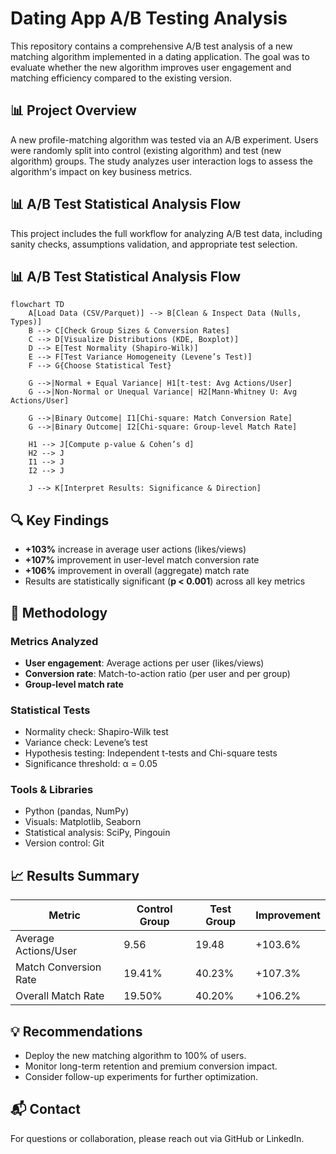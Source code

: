 # Dating App A/B Testing Analysis

This repository contains a comprehensive A/B test analysis of a new matching algorithm implemented in a dating application. The goal was to evaluate whether the new algorithm improves user engagement and matching efficiency compared to the existing version.

## 📊 Project Overview

A new profile-matching algorithm was tested via an A/B experiment. Users were randomly split into control (existing algorithm) and test (new algorithm) groups. The study analyzes user interaction logs to assess the algorithm's impact on key business metrics.

## 📊 A/B Test Statistical Analysis Flow

This project includes the full workflow for analyzing A/B test data, including sanity checks, assumptions validation, and appropriate test selection.
## 📊 A/B Test Statistical Analysis Flow

```mermaid
flowchart TD
    A[Load Data (CSV/Parquet)] --> B[Clean & Inspect Data (Nulls, Types)]
    B --> C[Check Group Sizes & Conversion Rates]
    C --> D[Visualize Distributions (KDE, Boxplot)]
    D --> E[Test Normality (Shapiro-Wilk)]
    E --> F[Test Variance Homogeneity (Levene’s Test)]
    F --> G{Choose Statistical Test}
    
    G -->|Normal + Equal Variance| H1[t-test: Avg Actions/User]
    G -->|Non-Normal or Unequal Variance| H2[Mann-Whitney U: Avg Actions/User]
    
    G -->|Binary Outcome| I1[Chi-square: Match Conversion Rate]
    G -->|Binary Outcome| I2[Chi-square: Group-level Match Rate]
    
    H1 --> J[Compute p-value & Cohen’s d]
    H2 --> J
    I1 --> J
    I2 --> J

    J --> K[Interpret Results: Significance & Direction]

```


## 🔍 Key Findings

- **+103%** increase in average user actions (likes/views)
- **+107%** improvement in user-level match conversion rate
- **+106%** improvement in overall (aggregate) match rate
- Results are statistically significant (**p < 0.001**) across all key metrics

## 🧪 Methodology

### Metrics Analyzed
- **User engagement**: Average actions per user (likes/views)
- **Conversion rate**: Match-to-action ratio (per user and per group)
- **Group-level match rate**

### Statistical Tests
- Normality check: Shapiro-Wilk test
- Variance check: Levene’s test
- Hypothesis testing: Independent t-tests and Chi-square tests
- Significance threshold: α = 0.05

### Tools & Libraries
- Python (pandas, NumPy)
- Visuals: Matplotlib, Seaborn
- Statistical analysis: SciPy, Pingouin
- Version control: Git

## 📈 Results Summary

| Metric                | Control Group | Test Group | Improvement |  
|-----------------------|---------------|------------|-------------|  
| Average Actions/User  | 9.56          | 19.48      | +103.6%     |  
| Match Conversion Rate | 19.41%        | 40.23%     | +107.3%     |  
| Overall Match Rate    | 19.50%        | 40.20%     | +106.2%     |  

## 💡 Recommendations

- Deploy the new matching algorithm to 100% of users.
- Monitor long-term retention and premium conversion impact.
- Consider follow-up experiments for further optimization.

## 📬 Contact

For questions or collaboration, please reach out via GitHub or LinkedIn.